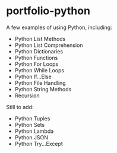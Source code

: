 # portfolio-python
A few examples of using Python, including:
- Python List Methods
- Python List Comprehension
- Python Dictionaries 
- Python Functions
- Python For Loops
- Python While Loops
- Python If...Else
- Python File Handling
- Python String Methods
- Recursion

Still to add:
- Python Tuples
- Python Sets
- Python Lambda
- Python JSON
- Python Try...Except



